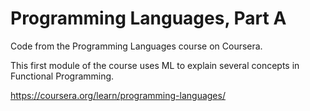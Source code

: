 # Programming Languages, Part A

Code from the Programming Languages course on Coursera. 

This first module of the course uses ML to explain several concepts in Functional Programming.

https://coursera.org/learn/programming-languages/

